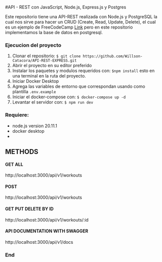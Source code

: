 #API - REST con JavaScript, Node.js, Express.js y Postgres 

Este repositorio tiene una API-REST realizada con Node.js y PostgreSQL la cual nos sirve para hacer un CRUD (Create, Read, Update, Delete), el cual es un ejemplo de FreeCodeCamp [Link](https://www.freecodecamp.org/news/rest-api-design-best-practices-build-a-rest-api/) pero en este repositorio implementamos la base de datos en postgresql.

### Ejecucion del proyecto

1. Clonar el repositorio:
`$ git clone https://github.com/Willson-Catacora/API-REST-EXPRESS.git `
2. Abrir el proyecto en su editor preferido
3. Instalar los paquetes y modulos requeridos con: 
`$npm install`
esto en una terminal en la ruta del proyecto.
4. Iniciar Docker Desktop
5. Agrega las variables de entorno que correspondan usando como plantilla `.env.example`
6. Iniciar el docker-compose con:
`$ docker-compose up -d`
7. Levantar el servidor con:
`$ npm run dev`

### Requiere:
- node.js version 20.11.1 
- docker desktop
- 
## METHODS

#### GET ALL
http://localhost:3000/api/v1/workouts
#### POST
http://localhost:3000/api/v1/workouts
#### GET PUT DELETE BY ID
http://localhost:3000/api/v1/workouts/:id
#### API DOCUMENTATION WITH SWAGGER
http://localhost:3000/api/v1/docs


### End
